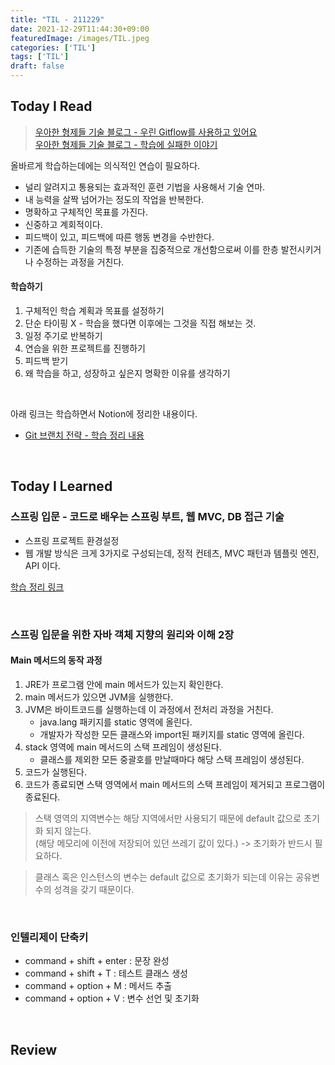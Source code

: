 ```yaml
---
title: "TIL - 211229"
date: 2021-12-29T11:44:30+09:00
featuredImage: /images/TIL.jpeg
categories: ['TIL']
tags: ['TIL']
draft: false
---
```




<!--more-->

## Today I Read

> [우아한 형제들 기술 블로그 - 우린 Gitflow를 사용하고 있어요](https://techblog.woowahan.com/2553/)  
> [우아한 형제들 기술 블로그 - 학습에 실패한 이야기](https://techblog.woowahan.com/2555/)


올바르게 학습하는데에는 의식적인 연습이 필요하다.
- 널리 알려지고 통용되는 효과적인 훈련 기법을 사용해서 기술 연마.
- 내 능력을 살짝 넘어가는 정도의 작업을 반복한다.
- 명확하고 구체적인 목표를 가진다.
- 신중하고 계회적이다.
- 피드백이 있고, 피드백에 따른 행동 변경을 수반한다.
- 기존에 습득한 기술의 특정 부분을 집중적으로 개선함으로써 이를 한층 발전시키거나 수정하는 과정을 거친다.

#### 학습하기
1. 구체적인 학습 계획과 목표를 설정하기
2. 단순 타이핑 X - 학습을 했다면 이후에는 그것을 직접 해보는 것.
3. 일정 주기로 반복하기
4. 연습을 위한 프로젝트를 진행하기
5. 피드백 받기
6. 왜 학습을 하고, 성장하고 싶은지 명확한 이유를 생각하기


<br>

아래 링크는 학습하면서 Notion에 정리한 내용이다.
- [Git 브랜치 전략 - 학습 정리 내용](https://kale02.notion.site/Git-cd8414442ae9434cb22d3f9b247aa24b)

<br>

## Today I Learned

### 스프링 입문 - 코드로 배우는 스프링 부트, 웹 MVC, DB 접근 기술
- 스프링 프로젝트 환경설정
- 웹 개발 방식은 크게 3가지로 구성되는데, 정적 컨테츠, MVC 패턴과 템플릿 엔진, API 이다.

[학습 정리 링크](https://kale02.notion.site/bfad99d6c21842e680a5fafdd94f1a71)


<br>


### 스프링 입문을 위한 자바 객체 지향의 원리와 이해 2장

#### Main 메서드의 동작 과정
1. JRE가 프로그램 안에 main 메서드가 있는지 확인한다.
2. main 메서드가 있으면 JVM을 실행한다.
3. JVM은 바이트코드를 실행하는데 이 과정에서 전처리 과정을 거친다.
   - java.lang 패키지를 static 영역에 올린다.
   - 개발자가 작성한 모든 클래스와 import된 패키지를 static 영역에 올린다.
4. stack 영역에 main 메서드의 스택 프레임이 생성된다.
   - 클래스를 제외한 모든 중괄호를 만날때마다 해당 스택 프레임이 생성된다.
5. 코드가 실행된다.
6. 코드가 종료되면 스택 영역에서 main 메서드의 스택 프레임이 제거되고 프로그램이 종료된다.

> 스택 영역의 지역변수는 해당 지역에서만 사용되기 때문에 default 값으로 초기화 되지 않는다.  
> (해당 메모리에 이전에 저장되어 있던 쓰레기 값이 있다.) -> 초기화가 반드시 필요하다.

> 클래스 혹은 인스턴스의 변수는 default 값으로 초기화가 되는데 이유는 공유변수의 성격을 갖기 때문이다.


<br>

### 인텔리제이 단축키

- command + shift + enter  :  문장 완성
- command + shift + T  :  테스트 클래스 생성
- command + option + M  :  메서드 추출
- command + option + V  :  변수 선언 및 초기화


<br>

## Review